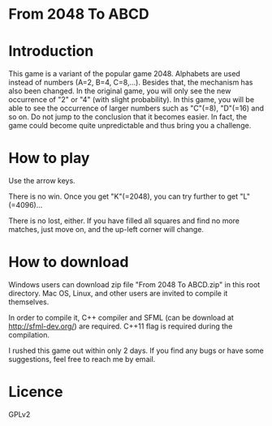 From 2048 To ABCD
=======================


# Introduction

This game is a variant of the popular game 2048. Alphabets are used instead of numbers (A=2, B=4, C=8,...). Besides that, the mechanism has also been changed. In the original game, you will only see the new occurrence of "2" or "4" (with slight probability). In this game, you will be able to see the occurrence of larger numbers such as "C"(=8), "D"(=16) and so on. Do not jump to the conclusion that it becomes easier. In fact, the game could become quite unpredictable and thus bring you a challenge. 


# How to play

Use the arrow keys. 

There is no win. Once you get "K"(=2048), you can try further to get "L"(=4096)...

There is no lost, either. If you have filled all squares and find no more matches, just move on, and the up-left corner will change. 


# How to download

Windows users can download zip file "From 2048 To ABCD.zip" in this root directory. Mac OS, Linux, and other users are invited to compile it themselves.

In order to compile it, C++ compiler and SFML (can be download at http://sfml-dev.org/) are required.
C++11 flag is required during the compilation.

I rushed this game out within only 2 days. If you find any bugs or have some suggestions, feel free to reach me by email.


# Licence 

GPLv2

